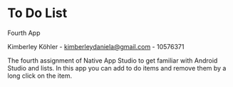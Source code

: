 # To Do List
Fourth App

Kimberley Köhler - <kimberleydaniela@gmail.com> - 10576371

The fourth assignment of Native App Studio to get familiar with Android Studio and lists. 
In this app you can add to do items and remove them by a long click on the item.
